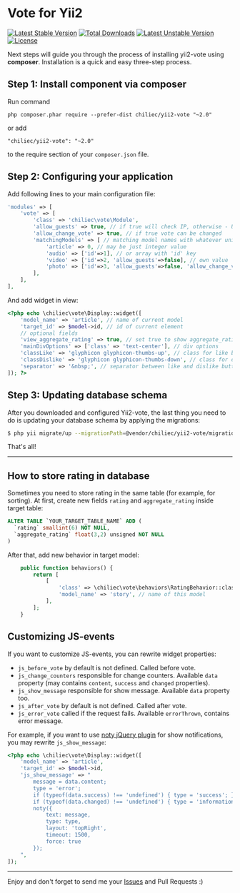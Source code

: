 Vote for Yii2
======================

[![Latest Stable Version](https://poser.pugx.org/chiliec/yii2-vote/v/stable.svg)](https://packagist.org/packages/chiliec/yii2-vote) [![Total Downloads](https://poser.pugx.org/chiliec/yii2-vote/downloads.svg)](https://packagist.org/packages/chiliec/yii2-vote) [![Latest Unstable Version](https://poser.pugx.org/chiliec/yii2-vote/v/unstable.svg)](https://packagist.org/packages/chiliec/yii2-vote) [![License](https://poser.pugx.org/chiliec/yii2-vote/license.svg)](https://packagist.org/packages/chiliec/yii2-vote)

Next steps will guide you through the process of installing yii2-vote using **composer**. Installation is a quick and easy three-step process.

Step 1: Install component via composer
------------------------------------

Run command

```
php composer.phar require --prefer-dist chiliec/yii2-vote "~2.0"
```

or add

```
"chiliec/yii2-vote": "~2.0"
```

to the require section of your `composer.json` file.


Step 2: Configuring your application
------------------------------------

Add following lines to your main configuration file:

```php
'modules' => [
	'vote' => [
		'class' => 'chiliec\vote\Module',
		'allow_guests' => true, // if true will check IP, otherwise - UserID
		'allow_change_vote' => true, // if true vote can be changed
		'matchingModels' => [ // matching model names with whatever unique integer ID
			'article' => 0, // may be just integer value
			'audio' => ['id'=>1], // or array with 'id' key
			'video' => ['id'=>2, 'allow_guests'=>false], // own value 'allow_guests'
			'photo' => ['id'=>3, 'allow_guests'=>false, 'allow_change_vote'=>false],
		],		
	],
],
```

And add widget in view:

```php
<?php echo \chiliec\vote\Display::widget([
	'model_name' => 'article', // name of current model
	'target_id' => $model->id, // id of current element
	// optional fields
	'view_aggregate_rating' => true, // set true to show aggregate_rating
	'mainDivOptions' => ['class' => 'text-center'], // div options
	'classLike' => 'glyphicon glyphicon-thumbs-up', // class for like button
	'classDislike' => 'glyphicon glyphicon-thumbs-down', // class for dislike button
	'separator' => '&nbsp;', // separator between like and dislike button
]); ?>
```

Step 3: Updating database schema
--------------------------------

After you downloaded and configured Yii2-vote, the last thing you need to do is updating your database schema by applying the migrations:

```bash
$ php yii migrate/up --migrationPath=@vendor/chiliec/yii2-vote/migrations
```

That's all! 

-------------------------------

How to store rating in database
-------------------------------
Sometimes you need to store rating in the same table (for example, for sorting). 
At first, create new fields `rating` and `aggregate_rating` inside target table: 

```sql
ALTER TABLE `YOUR_TARGET_TABLE_NAME` ADD (
  `rating` smallint(6) NOT NULL,
  `aggregate_rating` float(3,2) unsigned NOT NULL
)
```

After that, add new behavior in target model:

```php
    public function behaviors() {
        return [
            [
                'class' => \chiliec\vote\behaviors\RatingBehavior::className(),
                'model_name' => 'story', // name of this model
            ],
        ];
    }
```

Customizing JS-events
--------------------------
If you want to customize JS-events, you can rewrite widget properties:

* `js_before_vote` by default is not defined. Called before vote.
* `js_change_counters` responsible for change counters. Available `data` property (may contains `content`, `success` and `changed` properties).
* `js_show_message` responsible for show message. Available `data` property too.
* `js_after_vote` by default is not defined. Called after vote.
* `js_error_vote` called if the request fails. Available `errorThrown`, contains error message.

For example, if you want to use [noty jQuery plugin](https://github.com/needim/noty) for show notifications, you may rewrite `js_show_message`:

```php
<?php echo \chiliec\vote\Display::widget([
	'model_name' => 'article',
	'target_id' => $model->id,
	'js_show_message' => "
		message = data.content;
		type = 'error';
		if (typeof(data.success) !== 'undefined') { type = 'success'; }
		if (typeof(data.changed) !== 'undefined') { type = 'information'; }
		noty({
			text: message,
			type: type,
			layout: 'topRight',
			timeout: 1500,
			force: true
		});
	",
]);
```

-------------------------------

Enjoy and don't forget to send me your [Issues](https://github.com/Chiliec/yii2-vote/issues) and Pull Requests :)
